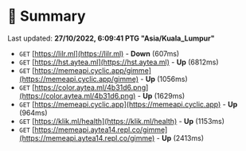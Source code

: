 # 📖 Summary
Last updated: **27/10/2022, 6:09:41 PTG "Asia/Kuala_Lumpur"**

- `GET` [https://lilr.ml](https://lilr.ml) - **Down** (607ms)
- `GET` [https://hst.aytea.ml](https://hst.aytea.ml) - **Up** (6812ms)
- `GET` [https://memeapi.cyclic.app/gimme](https://memeapi.cyclic.app/gimme) - **Up** (1056ms)
- `GET` [https://color.aytea.ml/4b31d6.png](https://color.aytea.ml/4b31d6.png) - **Up** (1629ms)
- `GET` [https://memeapi.cyclic.app](https://memeapi.cyclic.app) - **Up** (964ms)
- `GET` [https://klik.ml/health](https://klik.ml/health) - **Up** (1153ms)
- `GET` [https://memeapi.aytea14.repl.co/gimme](https://memeapi.aytea14.repl.co/gimme) - **Up** (2413ms)
